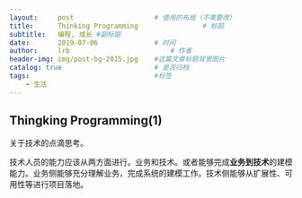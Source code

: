 ```yaml
---
layout:     post   				    # 使用的布局（不需要改）
title:      Thinking Programming				# 标题 
subtitle:   编程, 成长 #副标题
date:       2019-07-06 				# 时间
author:     lrb 						# 作者
header-img: img/post-bg-2015.jpg 	#这篇文章标题背景图片
catalog: true 						# 是否归档
tags:								#标签
    - 生活
---
```


## Thingking Programming(1)

关于技术的点滴思考。

技术人员的能力应该从两方面进行。业务和技术。或者能够完成**业务到技术**的建模能力。业务侧能够充分理解业务，完成系统的建模工作。技术侧能够从扩展性、可用性等进行项目落地。
